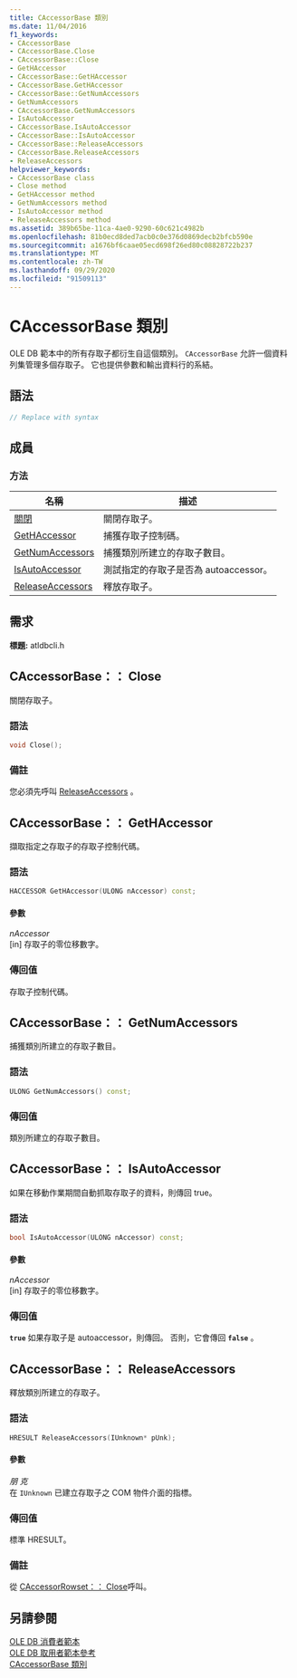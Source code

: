 ```yaml
---
title: CAccessorBase 類別
ms.date: 11/04/2016
f1_keywords:
- CAccessorBase
- CAccessorBase.Close
- CAccessorBase::Close
- GetHAccessor
- CAccessorBase::GetHAccessor
- CAccessorBase.GetHAccessor
- CAccessorBase::GetNumAccessors
- GetNumAccessors
- CAccessorBase.GetNumAccessors
- IsAutoAccessor
- CAccessorBase.IsAutoAccessor
- CAccessorBase::IsAutoAccessor
- CAccessorBase::ReleaseAccessors
- CAccessorBase.ReleaseAccessors
- ReleaseAccessors
helpviewer_keywords:
- CAccessorBase class
- Close method
- GetHAccessor method
- GetNumAccessors method
- IsAutoAccessor method
- ReleaseAccessors method
ms.assetid: 389b65be-11ca-4ae0-9290-60c621c4982b
ms.openlocfilehash: 81b0ecd8ded7acb0c0e376d0869decb2bfcb590e
ms.sourcegitcommit: a1676bf6caae05ecd698f26ed80c08828722b237
ms.translationtype: MT
ms.contentlocale: zh-TW
ms.lasthandoff: 09/29/2020
ms.locfileid: "91509113"
---
```

# <a name="caccessorbase-class"></a>CAccessorBase 類別

OLE DB 範本中的所有存取子都衍生自這個類別。 `CAccessorBase` 允許一個資料列集管理多個存取子。 它也提供參數和輸出資料行的系結。

## <a name="syntax"></a>語法

```cpp
// Replace with syntax
```

## <a name="members"></a>成員

### <a name="methods"></a>方法

| 名稱 | 描述 |
|--|--|
| [關閉](#close) | 關閉存取子。 |
| [GetHAccessor](#geth) | 捕獲存取子控制碼。 |
| [GetNumAccessors](#getnum) | 捕獲類別所建立的存取子數目。 |
| [IsAutoAccessor](#isauto) | 測試指定的存取子是否為 autoaccessor。 |
| [ReleaseAccessors](#release) | 釋放存取子。 |

## <a name="requirements"></a>需求

**標題:** atldbcli.h

## <a name="caccessorbaseclose"></a><a name="close"></a> CAccessorBase：： Close

關閉存取子。

### <a name="syntax"></a>語法

```cpp
void Close();
```

### <a name="remarks"></a>備註

您必須先呼叫 [ReleaseAccessors](#release) 。

## <a name="caccessorbasegethaccessor"></a><a name="geth"></a> CAccessorBase：： GetHAccessor

擷取指定之存取子的存取子控制代碼。

### <a name="syntax"></a>語法

```cpp
HACCESSOR GetHAccessor(ULONG nAccessor) const;
```

#### <a name="parameters"></a>參數

*nAccessor*<br/>
[in] 存取子的零位移數字。

### <a name="return-value"></a>傳回值

存取子控制代碼。

## <a name="caccessorbasegetnumaccessors"></a><a name="getnum"></a> CAccessorBase：： GetNumAccessors

捕獲類別所建立的存取子數目。

### <a name="syntax"></a>語法

```cpp
ULONG GetNumAccessors() const;
```

### <a name="return-value"></a>傳回值

類別所建立的存取子數目。

## <a name="caccessorbaseisautoaccessor"></a><a name="isauto"></a> CAccessorBase：： IsAutoAccessor

如果在移動作業期間自動抓取存取子的資料，則傳回 true。

### <a name="syntax"></a>語法

```cpp
bool IsAutoAccessor(ULONG nAccessor) const;
```

#### <a name="parameters"></a>參數

*nAccessor*<br/>
[in] 存取子的零位移數字。

### <a name="return-value"></a>傳回值

**`true`** 如果存取子是 autoaccessor，則傳回。 否則，它會傳回 **`false`** 。

## <a name="caccessorbasereleaseaccessors"></a><a name="release"></a> CAccessorBase：： ReleaseAccessors

釋放類別所建立的存取子。

### <a name="syntax"></a>語法

```cpp
HRESULT ReleaseAccessors(IUnknown* pUnk);
```

#### <a name="parameters"></a>參數

*朋 克*<br/>
在 `IUnknown` 已建立存取子之 COM 物件介面的指標。

### <a name="return-value"></a>傳回值

標準 HRESULT。

### <a name="remarks"></a>備註

從 [CAccessorRowset：： Close](./caccessorrowset-class.md#close)呼叫。

## <a name="see-also"></a>另請參閱

[OLE DB 消費者範本](../../data/oledb/ole-db-consumer-templates-cpp.md)<br/>
[OLE DB 取用者範本參考](../../data/oledb/ole-db-consumer-templates-reference.md)<br/>
[CAccessorBase 類別](../../data/oledb/caccessorbase-class.md)
